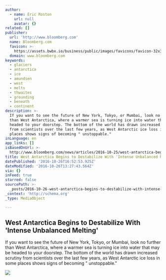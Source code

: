 ```yaml
---
author:
  - name: Eric Roston
    url: null
    avatar: {}
related: []
publisher:
  url: 'http://www.bloomberg.com'
  name: Bloomberg.com
  favicon: >-
    https://assets.bwbx.io/business/public/images/favicons/favicon-32x32-d2b81a9373.png
  domain: www.bloomberg.com
keywords:
  - glaciers
  - antarctica
  - ice
  - amundsen
  - west
  - melts
  - thwaites
  - grounding
  - beneath
  - continent
description: >-
  If you want to see the future of New York, Tokyo, or Mumbai, look no further
  than West Antarctica, where a warmer sea is turning ice into water that may be
  headed to your doorstep. The bottom of the world has drawn increased scrutiny
  from scientists over the last few years, as West Antarctic ice loss in some
  places shows signs of becoming " unstoppable."
inLanguage: en
app_links: []
isBasedOnUrl: >-
  http://www.bloomberg.com/news/articles/2016-10-25/west-antarctica-begins-to-destabilize-with-intense-unbalanced-melting
title: West Antarctica Begins to Destabilize With 'Intense Unbalanced Melting'
datePublished: '2016-10-26T16:52:53.925Z'
dateModified: '2016-10-26T13:27:43.564Z'
via: {}
inFeed: true
starred: false
sourcePath: >-
  _posts/2016-10-26-west-antarctica-begins-to-destabilize-with-intense-unbalanc.md
_context: 'http://schema.org'
_type: MediaObject

---
```

<article style=""><h1>West Antarctica Begins to Destabilize With 'Intense Unbalanced Melting'</h1><p>If you want to see the future of New York, Tokyo, or Mumbai, look no further than West Antarctica, where a warmer sea is turning ice into water that may be headed to your doorstep. The bottom of the world has drawn increased scrutiny from scientists over the last few years, as West Antarctic ice loss in some places shows signs of becoming " unstoppable."</p><img src="https://assets.bwbx.io/images/users/iqjWHBFdfxIU/i_iibm4XEQiQ/v0/-1x-1.jpg" /></article>